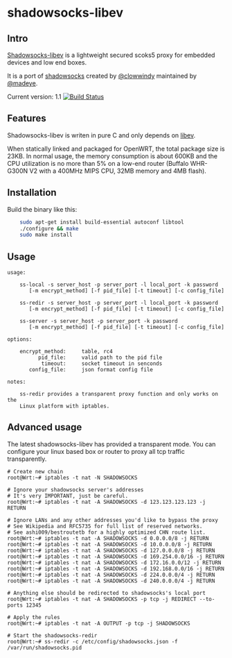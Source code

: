 shadowsocks-libev
=================

Intro
-----

[Shadowsocks-libev](http://shadowsocks.org) is a lightweight secured scoks5 
proxy for embedded devices and low end boxes.

It is a port of [shadowsocks](https://github.com/clowwindy/shadowsocks) 
created by [@clowwindy](https://github.com/clowwindy) maintained by 
[@madeye](https://github.com/madeye).

Current version: 1.1 [![Build Status](https://travis-ci.org/madeye/shadowsocks-libev.png?branch=master)](https://travis-ci.org/madeye/shadowsocks-libev)

Features
--------

Shadowsocks-libev is writen in pure C and only depends on
[libev](http://software.schmorp.de/pkg/libev.html).

When statically linked and packaged for OpenWRT, the total package size is 23KB. 
In normal usage, the memory consumption is about 600KB and the CPU utilization is 
no more than 5% on a low-end router (Buffalo WHR-G300N V2 with a 400MHz MIPS CPU, 
32MB memory and 4MB flash).

Installation
------------

Build the binary like this:

```bash
    sudo apt-get install build-essential autoconf libtool
    ./configure && make
    sudo make install
```

Usage
-----

```
usage:

    ss-local -s server_host -p server_port -l local_port -k password
       [-m encrypt_method] [-f pid_file] [-t timeout] [-c config_file]

    ss-redir -s server_host -p server_port -l local_port -k password
       [-m encrypt_method] [-f pid_file] [-t timeout] [-c config_file]

    ss-server -s server_host -p server_port -k password
       [-m encrypt_method] [-f pid_file] [-t timeout] [-c config_file]

options:

    encrypt_method:     table, rc4
          pid_file:     valid path to the pid file
           timeout:     socket timeout in senconds
       config_file:     json format config file

notes:

    ss-redir provides a transparent proxy function and only works on the 
    Linux platform with iptables.

```

## Advanced usage

The latest shadowsocks-libev has provided a transparent mode. You can configure your linux based box or router to proxy all tcp traffic transparently.

    # Create new chain
    root@Wrt:~# iptables -t nat -N SHADOWSOCKS
    
    # Ignore your shadowsocks server's addresses
    # It's very IMPORTANT, just be careful.
    root@Wrt:~# iptables -t nat -A SHADOWSOCKS -d 123.123.123.123 -j RETURN

    # Ignore LANs and any other addresses you'd like to bypass the proxy
    # See Wikipedia and RFC5735 for full list of reserved networks.
    # See ashi009/bestroutetb for a highly optimized CHN route list.
    root@Wrt:~# iptables -t nat -A SHADOWSOCKS -d 0.0.0.0/8 -j RETURN
    root@Wrt:~# iptables -t nat -A SHADOWSOCKS -d 10.0.0.0/8 -j RETURN
    root@Wrt:~# iptables -t nat -A SHADOWSOCKS -d 127.0.0.0/8 -j RETURN
    root@Wrt:~# iptables -t nat -A SHADOWSOCKS -d 169.254.0.0/16 -j RETURN
    root@Wrt:~# iptables -t nat -A SHADOWSOCKS -d 172.16.0.0/12 -j RETURN
    root@Wrt:~# iptables -t nat -A SHADOWSOCKS -d 192.168.0.0/16 -j RETURN
    root@Wrt:~# iptables -t nat -A SHADOWSOCKS -d 224.0.0.0/4 -j RETURN
    root@Wrt:~# iptables -t nat -A SHADOWSOCKS -d 240.0.0.0/4 -j RETURN

    # Anything else should be redirected to shadowsocks's local port
    root@Wrt:~# iptables -t nat -A SHADOWSOCKS -p tcp -j REDIRECT --to-ports 12345
    
    # Apply the rules
    root@Wrt:~# iptables -t nat -A OUTPUT -p tcp -j SHADOWSOCKS
    
    # Start the shadowsocks-redir
    root@Wrt:~# ss-redir -c /etc/config/shadowsocks.json -f /var/run/shadowsocks.pid
